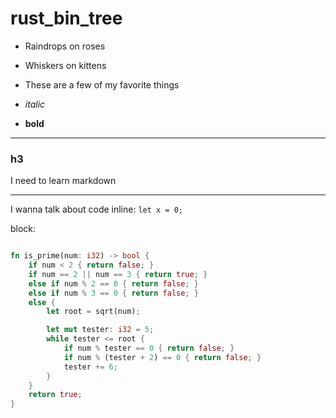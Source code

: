 # rust_bin_tree

- Raindrops on roses
- Whiskers on kittens
- These are a few of my favorite things

- *italic*
- **bold**

---

### h3

I need to learn markdown

---

I wanna talk about code
inline: `let x = 0;`

block: 
```rust

fn is_prime(num: i32) -> bool {
    if num < 2 { return false; }
    if num == 2 || num == 3 { return true; }
    else if num % 2 == 0 { return false; }
    else if num % 3 == 0 { return false; }
    else {
        let root = sqrt(num);

        let mut tester: i32 = 5;
        while tester <= root {
            if num % tester == 0 { return false; }
            if num % (tester + 2) == 0 { return false; }
            tester += 6;
        }
    }
    return true;
}
```
